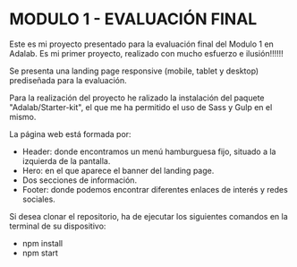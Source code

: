 # MODULO 1 - EVALUACIÓN FINAL

Este es mi proyecto presentado para la evaluación final del Modulo 1 en Adalab. Es mi primer proyecto, realizado con mucho esfuerzo e ilusión!!!!!!

Se presenta una landing page responsive (mobile, tablet y desktop) prediseñada para la evaluación.

Para la realización del proyecto he ralizado la instalación del paquete "Adalab/Starter-kit", el que me ha permitido el uso de Sass y Gulp en el mismo.

La página web está formada por:

- Header: donde encontramos un menú hamburguesa fijo, situado a la izquierda de la pantalla.
- Hero: en el que aparece el banner del landing page.
- Dos secciones de información.
- Footer: donde podemos encontrar diferentes enlaces de interés y redes sociales.

Si desea clonar el repositorio, ha de ejecutar los siguientes comandos en la terminal de su dispositivo:

- npm install
- npm start

